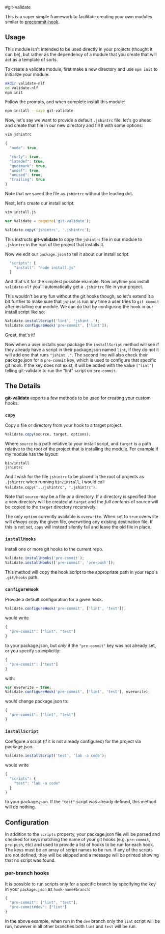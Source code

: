 #git-validate

This is a super simple framework to facilitate creating your own modules similar to [precommit-hook](https://github.com/nlf/precommit-hook).

## Usage

This module isn't intended to be used directly in your projects (thought it can be), but rather as the dependency of a module that you create that will act as a template of sorts.

To create a validate module, first make a new directory and use `npm init` to initialize your module:

```bash
mkdir validate-nlf
cd validate-nlf
npm init
```

Follow the prompts, and when complete install this module:

```bash
npm install --save git-validate
```

Now, let's say we want to provide a default `.jshintrc` file, let's go ahead and create that file in our new directory and fill it with some options:

```bash
vim jshintrc
```

```javascript
{
  "node": true,

  "curly": true,
  "latedef": true,
  "quotmark": true,
  "undef": true,
  "unused": true,
  "trailing": true
}
```

Note that we saved the file as `jshintrc` without the leading dot.

Next, let's create our install script:

```bash
vim install.js
```

```javascript
var Validate = require('git-validate');

Validate.copy('jshintrc', '.jshintrc');
```

This instructs **git-validate** to copy the `jshintrc` file in our module to `.jshintrc` in the root of the project that installs it.

Now we edit our `package.json` to tell it about our install script:

```javascript
  "scripts": {
    "install": "node install.js"
  }
```

And that's it for the simplest possible example. Now anytime you install `validate-nlf` you'll automatically get a `.jshintrc` file in your project.

This wouldn't be any fun without the git hooks though, so let's extend it a bit further to make sure that `jshint` is run any time a user tries to `git commit` after installing our module. We can do that by configuring the hook in our install script like so:

```javascript
Validate.installScript('lint', 'jshint .');
Validate.configureHook('pre-commit', ['lint']);
```

Great, that's it!

Now when a user installs your package the `installScript` method will see if they already have a script in their package.json named `lint`, if they do not it will add one that runs `"jshint ."`. The second line will also check their package.json for a `pre-commit` key, which is used to configure that specific git hook. If the key does not exist, it will be added with the value `["lint"]` telling git-validate to run the "lint" script on `pre-commit`.


## The Details

**git-validate** exports a few methods to be used for creating your custom hooks.

### `copy`

Copy a file or directory from your hook to a target project.

```javascript
Validate.copy(source, target, options);
```

Where `source` is a path relative to your install script, and `target` is a path relative to the root of the project that is installing the module. For example if my module has the layout:

```
bin/install
jshintrc
```

And I wish for the file `jshintrc` to be placed in the root of projects as `.jshintrc` when running `bin/install`, I would call `Validate.copy('../jshintrc', '.jshintrc')`.

Note that `source` may be a file *or* a directory. If a directory is specified than a new directory will be created at `target` and the *full contents* of source will be copied to the `target` directory recursively.

The only `option` currently available is `overwrite`. When set to `true` overwrite will *always* copy the given file, overwriting any existing destination file. If this is not set, `copy` will instead silently fail and leave the old file in place.


### `installHooks`

Install one or more git hooks to the current repo.

```javascript
Validate.installHooks('pre-commit');
Validate.installHooks(['pre-commit', 'pre-push']);
```

This method will copy the hook script to the appropriate path in your repo's `.git/hooks` path.

### `configureHook`

Provide a default configuration for a given hook.

```javascript
Validate.configureHook('pre-commit', ['lint', 'test']);
```

would write

```javascript
{
  "pre-commit": ["lint", "test"]
}
```

to your package.json, but *only* if the `"pre-commit"` key was not already set, or you specify so explicitly:

```javascript
{
  "pre-commit": ["test"]
}
```

with:

```javascript
var overwrite = true;
Validate.configureHook('pre-commit', ['lint', 'test'], overwrite);
```

would change package.json to:

```javascript
{
  "pre-commit": ["lint", "test"]
}
```


### `installScript`

Configure a script (if it is not already configured) for the project via package.json.

```javascript
Validate.installScript('test', 'lab -a code');
```

would write

```javascript
{
  "scripts": {
    "test": "lab -a code"
  }
}
```

to your package.json. If the `"test"` script was already defined, this method will do nothing.


## Configuration

In addition to the `scripts` property, your package.json file will be parsed and checked for keys matching the name of your git hooks (e.g. `pre-commit`, `pre-push`, etc) and used to provide a list of hooks to be run for each hook. The keys must be an array of script names to be run. If any of the scripts are not defined, they will be skipped and a message will be printed showing that no script was found.

### per-branch hooks

It is possible to run scripts only for a specific branch by specifying the key in your `package.json` as `hook-name#branch`:

```javascript
{
  "pre-commit": ["lint", "test"],
  "pre-commit#dev": ["lint"]
}
```

In the above example, when run in the `dev` branch only the `lint` script will be run, however in all other branches both `lint` and `test` will be run.
